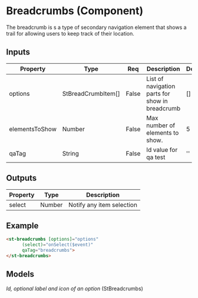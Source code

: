 # Breadcrumbs (Component)

   The breadcrumb is s a type of secondary navigation element that shows a trail for allowing users to keep track of their location.

## Inputs

| Property       | Type               | Req   | Description                                     | Default |
| -------------- | ------------------ | ----- | ----------------------------------------------- | ------- |
| options        | StBreadCrumbItem[] | False | List of navigation parts for show in breadcrumb | []      |
| elementsToShow | Number             | False | Max number of elements to show.                 | 5       |
| qaTag          | String             | False | Id value for qa test                            | ''      |

## Outputs

| Property | Type   | Description               |
| -------- | ------ | ------------------------- |
| select   | Number | Notify any item selection |

## Example


```html
<st-breadcrumbs [options]="options"
      (select)="onSelect($event)"
      qaTag="breadcrumbs">
</st-breadcrumbs>
```

## Models

*Id, optional label and icon of an option* (StBreadcrumbs)

```typescript

```

